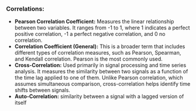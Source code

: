 ### Correlations:

- **Pearson Correlation Coefficient:** Measures the linear relationship between two variables. It ranges from -1 to 1, where 1 indicates a perfect positive correlation, -1 a perfect negative correlation, and 0 no correlation.
- **Correlation Coefficient (General):** This is a broader term that includes different types of correlation measures, such as Pearson, Spearman, and Kendall correlation. Pearson is the most commonly used.
- **Cross-Correlation:** Used primarily in signal processing and time series analysis. It measures the similarity between two signals as a function of the time lag applied to one of them. Unlike Pearson correlation, which assumes simultaneous comparison, cross-correlation helps identify time shifts between signals.
- **Auto-Correlation:** similarity between a signal with a lagged version of itself
